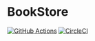 # BookStore

[![GitHub Actions](https://github.com/sivaprasadreddy/bookstore/actions/workflows/maven.yml/badge.svg)](https://github.com/sivaprasadreddy/bookstore/actions/workflows/maven.yml)
[![CircleCI](https://dl.circleci.com/status-badge/img/gh/sivaprasadreddy/bookstore/tree/main.svg?style=svg)](https://dl.circleci.com/status-badge/redirect/gh/sivaprasadreddy/bookstore/tree/main)
